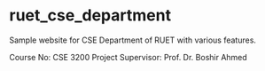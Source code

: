 # ruet_cse_department

Sample website for CSE Department of RUET with various features.

Course No: CSE 3200
Project Supervisor: Prof. Dr. Boshir Ahmed
